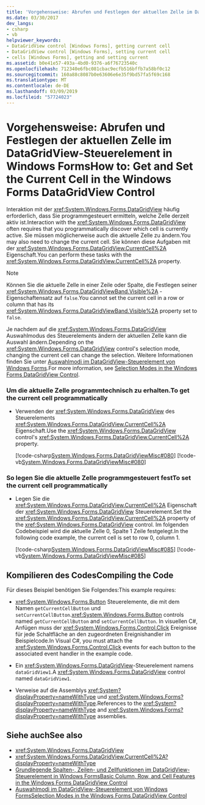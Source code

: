 ```yaml
---
title: 'Vorgehensweise: Abrufen und Festlegen der aktuellen Zelle im DataGridView-Steuerelement in Windows Forms'
ms.date: 03/30/2017
dev_langs:
- csharp
- vb
helpviewer_keywords:
- DataGridView control [Windows Forms], getting current cell
- DataGridView control [Windows Forms], setting current cell
- cells [Windows Forms], getting and setting current
ms.assetid: b0e41e57-493a-4bd0-9376-a6f76723540c
ms.openlocfilehash: 712340e6fbc081cbac9ecfb516bffb7a58bf0c12
ms.sourcegitcommit: 160a88c8087b0e63606e6e35f9bd57fa5f69c168
ms.translationtype: MT
ms.contentlocale: de-DE
ms.lasthandoff: 03/09/2019
ms.locfileid: "57724023"
---
```

# <a name="how-to-get-and-set-the-current-cell-in-the-windows-forms-datagridview-control"></a><span data-ttu-id="b7ae3-102">Vorgehensweise: Abrufen und Festlegen der aktuellen Zelle im DataGridView-Steuerelement in Windows Forms</span><span class="sxs-lookup"><span data-stu-id="b7ae3-102">How to: Get and Set the Current Cell in the Windows Forms DataGridView Control</span></span>
<span data-ttu-id="b7ae3-103">Interaktion mit der <xref:System.Windows.Forms.DataGridView> häufig erforderlich, dass Sie programmgesteuert ermitteln, welche Zelle derzeit aktiv ist.</span><span class="sxs-lookup"><span data-stu-id="b7ae3-103">Interaction with the <xref:System.Windows.Forms.DataGridView> often requires that you programmatically discover which cell is currently active.</span></span> <span data-ttu-id="b7ae3-104">Sie müssen möglicherweise auch die aktuelle Zelle zu ändern.</span><span class="sxs-lookup"><span data-stu-id="b7ae3-104">You may also need to change the current cell.</span></span> <span data-ttu-id="b7ae3-105">Sie können diese Aufgaben mit der <xref:System.Windows.Forms.DataGridView.CurrentCell%2A> Eigenschaft.</span><span class="sxs-lookup"><span data-stu-id="b7ae3-105">You can perform these tasks with the <xref:System.Windows.Forms.DataGridView.CurrentCell%2A> property.</span></span>  
  
> [!NOTE]
>  <span data-ttu-id="b7ae3-106">Können Sie die aktuelle Zelle in einer Zeile oder Spalte, die Festlegen seiner <xref:System.Windows.Forms.DataGridViewBand.Visible%2A> -Eigenschaftensatz auf `false`.</span><span class="sxs-lookup"><span data-stu-id="b7ae3-106">You cannot set the current cell in a row or column that has its <xref:System.Windows.Forms.DataGridViewBand.Visible%2A> property set to `false`.</span></span>  
  
 <span data-ttu-id="b7ae3-107">Je nachdem auf die <xref:System.Windows.Forms.DataGridView> Auswahlmodus des Steuerelements ändern der aktuellen Zelle kann die Auswahl ändern.</span><span class="sxs-lookup"><span data-stu-id="b7ae3-107">Depending on the <xref:System.Windows.Forms.DataGridView> control's selection mode, changing the current cell can change the selection.</span></span> <span data-ttu-id="b7ae3-108">Weitere Informationen finden Sie unter [Auswahlmodi im DataGridView-Steuerelement von Windows Forms](selection-modes-in-the-windows-forms-datagridview-control.md).</span><span class="sxs-lookup"><span data-stu-id="b7ae3-108">For more information, see [Selection Modes in the Windows Forms DataGridView Control](selection-modes-in-the-windows-forms-datagridview-control.md).</span></span>  
  
### <a name="to-get-the-current-cell-programmatically"></a><span data-ttu-id="b7ae3-109">Um die aktuelle Zelle programmtechnisch zu erhalten.</span><span class="sxs-lookup"><span data-stu-id="b7ae3-109">To get the current cell programmatically</span></span>  
  
-   <span data-ttu-id="b7ae3-110">Verwenden der <xref:System.Windows.Forms.DataGridView> des Steuerelements <xref:System.Windows.Forms.DataGridView.CurrentCell%2A> Eigenschaft.</span><span class="sxs-lookup"><span data-stu-id="b7ae3-110">Use the <xref:System.Windows.Forms.DataGridView> control's <xref:System.Windows.Forms.DataGridView.CurrentCell%2A> property.</span></span>  
  
     [!code-csharp[System.Windows.Forms.DataGridViewMisc#080](~/samples/snippets/csharp/VS_Snippets_Winforms/System.Windows.Forms.DataGridViewMisc/CS/datagridviewmisc.cs#080)]
     [!code-vb[System.Windows.Forms.DataGridViewMisc#080](~/samples/snippets/visualbasic/VS_Snippets_Winforms/System.Windows.Forms.DataGridViewMisc/VB/datagridviewmisc.vb#080)]  
  
### <a name="to-set-the-current-cell-programmatically"></a><span data-ttu-id="b7ae3-111">So legen Sie die aktuelle Zelle programmgesteuert fest</span><span class="sxs-lookup"><span data-stu-id="b7ae3-111">To set the current cell programmatically</span></span>  
  
-   <span data-ttu-id="b7ae3-112">Legen Sie die <xref:System.Windows.Forms.DataGridView.CurrentCell%2A> Eigenschaft der <xref:System.Windows.Forms.DataGridView> Steuerelement.</span><span class="sxs-lookup"><span data-stu-id="b7ae3-112">Set the <xref:System.Windows.Forms.DataGridView.CurrentCell%2A> property of the <xref:System.Windows.Forms.DataGridView> control.</span></span> <span data-ttu-id="b7ae3-113">Im folgenden Codebeispiel wird die aktuelle Zelle 0, Spalte 1 Zeile festgelegt.</span><span class="sxs-lookup"><span data-stu-id="b7ae3-113">In the following code example, the current cell is set to row 0, column 1.</span></span>  
  
     [!code-csharp[System.Windows.Forms.DataGridViewMisc#085](~/samples/snippets/csharp/VS_Snippets_Winforms/System.Windows.Forms.DataGridViewMisc/CS/datagridviewmisc.cs#085)]
     [!code-vb[System.Windows.Forms.DataGridViewMisc#085](~/samples/snippets/visualbasic/VS_Snippets_Winforms/System.Windows.Forms.DataGridViewMisc/VB/datagridviewmisc.vb#085)]  
  
## <a name="compiling-the-code"></a><span data-ttu-id="b7ae3-114">Kompilieren des Codes</span><span class="sxs-lookup"><span data-stu-id="b7ae3-114">Compiling the Code</span></span>  
 <span data-ttu-id="b7ae3-115">Für dieses Beispiel benötigen Sie Folgendes:</span><span class="sxs-lookup"><span data-stu-id="b7ae3-115">This example requires:</span></span>  
  
-   <span data-ttu-id="b7ae3-116"><xref:System.Windows.Forms.Button> Steuerelemente, die mit dem Namen `getCurrentCellButton` und `setCurrentCellButton`.</span><span class="sxs-lookup"><span data-stu-id="b7ae3-116"><xref:System.Windows.Forms.Button> controls named `getCurrentCellButton` and `setCurrentCellButton`.</span></span> <span data-ttu-id="b7ae3-117">In visuellen C#, Anfügen muss der <xref:System.Windows.Forms.Control.Click> Ereignisse für jede Schaltfläche an den zugeordneten Ereignishandler im Beispielcode.</span><span class="sxs-lookup"><span data-stu-id="b7ae3-117">In Visual C#, you must attach the <xref:System.Windows.Forms.Control.Click> events for each button to the associated event handler in the example code.</span></span>  
  
-   <span data-ttu-id="b7ae3-118">Ein <xref:System.Windows.Forms.DataGridView>-Steuerelement namens `dataGridView1`.</span><span class="sxs-lookup"><span data-stu-id="b7ae3-118">A <xref:System.Windows.Forms.DataGridView> control named `dataGridView1`.</span></span>  
  
-   <span data-ttu-id="b7ae3-119">Verweise auf die Assemblys <xref:System?displayProperty=nameWithType> und <xref:System.Windows.Forms?displayProperty=nameWithType>.</span><span class="sxs-lookup"><span data-stu-id="b7ae3-119">References to the <xref:System?displayProperty=nameWithType> and <xref:System.Windows.Forms?displayProperty=nameWithType> assemblies.</span></span>  
  
## <a name="see-also"></a><span data-ttu-id="b7ae3-120">Siehe auch</span><span class="sxs-lookup"><span data-stu-id="b7ae3-120">See also</span></span>
- <xref:System.Windows.Forms.DataGridView>
- <xref:System.Windows.Forms.DataGridView.CurrentCell%2A?displayProperty=nameWithType>
- [<span data-ttu-id="b7ae3-121">Grundlegende Spalten-, Zeilen- und Zellfunktionen im DataGridView-Steuerelement in Windows Forms</span><span class="sxs-lookup"><span data-stu-id="b7ae3-121">Basic Column, Row, and Cell Features in the Windows Forms DataGridView Control</span></span>](basic-column-row-and-cell-features-wf-datagridview-control.md)
- [<span data-ttu-id="b7ae3-122">Auswahlmodi im DataGridView-Steuerelement von Windows Forms</span><span class="sxs-lookup"><span data-stu-id="b7ae3-122">Selection Modes in the Windows Forms DataGridView Control</span></span>](selection-modes-in-the-windows-forms-datagridview-control.md)
